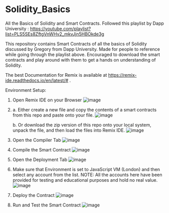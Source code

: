 # Solidity_Basics
All the Basics of Solidity and Smart Contracts. 
Followed this playlist by Dapp University :
https://youtube.com/playlist?list=PLS5SEs8ZftgVnWHv2_mkvJjn5HBOkde3g

This repository contains Smart Contracts of all the basics of Solidity discussed by Gregory from Dapp University. 
Made for people to reference while going through the playlist above. 
Encouraged to download the smart contracts and play around with them to get a hands on understanding of Solidity. 

The best Documentation for Remix is available at https://remix-ide.readthedocs.io/en/latest/# . 

Environment Setup:
1. Open Remix IDE on your Browser
![image](https://user-images.githubusercontent.com/53534136/158008486-fb776fbf-7e14-45b5-81ef-5e39a1ed1d5e.png)

2. a. Either create a new file and copy the contents of a smart contracts from this repo and paste onto your file.
![image](https://user-images.githubusercontent.com/53534136/158008600-51857654-8af8-40a6-9b0a-317c77d774b1.png)

   b. Or download the zip version of this repo onto your local system, unpack the file, and then load the files into Remix IDE.
![image](https://user-images.githubusercontent.com/53534136/158008665-b10110b3-bb98-44e8-a50a-74ef4f322bd9.png)

3. Open the Compiler Tab
![image](https://user-images.githubusercontent.com/53534136/158008727-22297406-a660-4a00-aceb-11b5ce0b54eb.png)

4. Compile the Smart Contract
![image](https://user-images.githubusercontent.com/53534136/158008741-e64625d0-789a-4cde-a5c6-eaf6c1682392.png)

5. Open the Deployment Tab
![image](https://user-images.githubusercontent.com/53534136/158008770-b4848dbf-961f-410c-90ce-c38dff6e9aa9.png)

6. Make sure that Environment is set to JavaScript VM (London) and then select any account from the list.
NOTE: All the accounts here have been provided for testing and educational purposes and hold no real value.
![image](https://user-images.githubusercontent.com/53534136/158008837-7ad30f34-adb1-49d3-906f-d25abc9af8be.png)

7. Deploy the Contract
![image](https://user-images.githubusercontent.com/53534136/158008929-20f65b75-3e5f-4457-96e1-949696bba8a5.png)

8. Run and Test the Smart Contract
![image](https://user-images.githubusercontent.com/53534136/158009001-1354e76c-8ca5-4a14-b799-f8f908fec34b.png)

